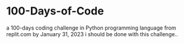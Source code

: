 # 100-Days-of-Code
a 100-days coding challenge in Python programming language  from replit.com
by January 31, 2023 i should be done with this challenge..
